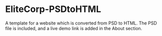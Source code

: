 # EliteCorp-PSDtoHTML
A template for a website which is converted from PSD to HTML. The PSD file is included, and  a live demo link is added in the About section.
